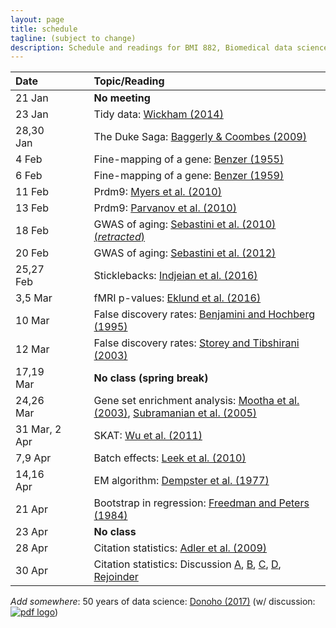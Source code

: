 ```yaml
---
layout: page
title: schedule
tagline: (subject to change)
description: Schedule and readings for BMI 882, Biomedical data science scholarly literature
---
```


| Date    | &nbsp;&nbsp;&nbsp;&nbsp;   | Topic/Reading  |
| :------ | -- | :----- |
| 21 Jan      |    | **No meeting** |
| 23 Jan      |    | Tidy data: [Wickham (2014)](https://doi.org/10.18637/jss.v059.i10) |
| 28,30 Jan   |    | The Duke Saga: [Baggerly & Coombes (2009)](https://projecteuclid.org/euclid.aoas/1267453942)
| 4 Feb       |    | Fine-mapping of a gene: [Benzer (1955)](https://doi.org/10.1073/pnas.41.6.344)
| 6 Feb       |    | Fine-mapping of a gene: [Benzer (1959)](https://doi.org/10.1073/pnas.45.11.1607)
| 11 Feb      |    | Prdm9: [Myers et al. (2010)](https://doi.org/10.1126/science.1182363)
| 13 Feb      |    | Prdm9: [Parvanov et al. (2010)](https://doi.org/10.1126/science.1181495)
| 18 Feb      |    | GWAS of aging: [Sebastini et al. (2010) (_retracted_)](https://doi.org/10.1126/science.1190532)
| 20 Feb      |    | GWAS of aging: [Sebastini et al. (2012)](https://doi.org/10.1371/journal.pone.0029848)
| 25,27 Feb   |    | Sticklebacks: [Indjeian et al. (2016)](https://doi.org/10.1016/j.cell.2015.12.007)
| 3,5 Mar     |    | fMRI p-values: [Eklund et al. (2016)](https://doi.org/10.1073/pnas.1602413113)
| 10 Mar      |    | False discovery rates: [Benjamini and Hochberg (1995)](https://doi.org/10.1111/j.2517-6161.1995.tb02031.x)
| 12 Mar      |    | False discovery rates: [Storey and Tibshirani (2003)](https://doi.org/10.1073/pnas.1530509100)
| 17,19 Mar   |    | **No class (spring break)** |
| 24,26 Mar   |    | Gene set enrichment analysis: [Mootha et al. (2003)](https://doi.org/10.1038/ng1180), [Subramanian et al. (2005)](https://doi.org/10.1073/pnas.0506580102)
| 31 Mar, 2 Apr |    | SKAT: [Wu et al. (2011)](https://doi.org/10.1016/j.ajhg.2011.05.029)
| 7,9 Apr     |    |  Batch effects: [Leek et al. (2010)](https://doi.org/10.1038/nrg2825)
| 14,16 Apr   |    | EM algorithm: [Dempster et al. (1977)](https://www.jstor.org/stable/2984875)
| 21 Apr      |    | Bootstrap in regression: [Freedman and Peters (1984)](https://www.jstor.org/stable/2288341)
| 23 Apr      |    | **No class**
| 28 Apr      |    | Citation statistics: [Adler et al. (2009)](https://projecteuclid.org/euclid.ss/1255009002)
| 30 Apr      |    | Citation statistics: Discussion [A](https://doi.org/10.1214/09-STS285A), [B](https://doi.org/10.1214/09-STS285B), [C](https://doi.org/10.1214/09-STS285C), [D](https://doi.org/10.1214/09-STS285D), [Rejoinder](https://doi.org/10.1214/09-STS285REJ)


_Add somewhere_:
50 years of data science: [Donoho (2017)](https://doi.org/10.1080/10618600.2017.1384734) (w/ discussion: [![pdf logo](https://kbroman.org/pages/icons16/pdf-icon.png)](https://www.biostat.wisc.edu/~kbroman/blog/50_years_datasci_with_disc.pdf))
